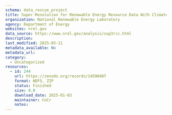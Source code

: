 ```yaml
---
schema: data_rescue_project 
title: Super-Resolution for Renewable Energy Resource Data With Climate Change Impacts (Super3rCC)
organization: National Renewable Energy Laboratory
agency: Department of Energy
websites: nrel.gov
data_source: https://www.nrel.gov/analysis/sup3rcc.html
description: 
last_modified: 2025-03-11
metadata_available: No
metadata_url: 
category:
  - Uncategorized
resources:
  - id: 244
    url: https://zenodo.org/records/14590487
    format: HDF5, ZIP
    status: Finished
    size: 0.0
    download_date: 2025-01-03
    maintainer: CoCr
    notes: 
---
```

